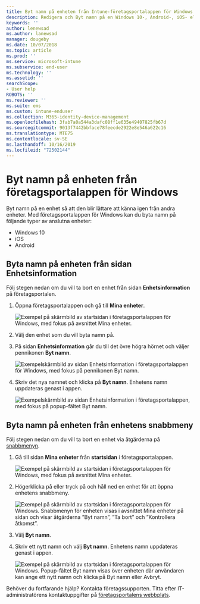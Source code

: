 ```yaml
---
title: Byt namn på enheten från Intune-företagsportalappen för Windows
description: Redigera och Byt namn på en Windows 10-, Android-, iOS- eller Microsoft HoloLens-enhet i Intune-företagsportalappen för Windows
keywords: ''
author: lenewsad
ms.author: lanewsad
manager: dougeby
ms.date: 10/07/2018
ms.topic: article
ms.prod: ''
ms.service: microsoft-intune
ms.subservice: end-user
ms.technology: ''
ms.assetid: ''
searchScope:
- User help
ROBOTS: ''
ms.reviewer: ''
ms.suite: ems
ms.custom: intune-enduser
ms.collection: M365-identity-device-management
ms.openlocfilehash: 3fab7a0a544a3dafc08ff1e635e49407825fb67d
ms.sourcegitcommit: 9013f7442bbface78feecde2922e8e546a622c16
ms.translationtype: MTE75
ms.contentlocale: sv-SE
ms.lasthandoff: 10/16/2019
ms.locfileid: "72502144"
---
```

# <a name="rename-device-from-the-company-portal-app-for-windows"></a>Byt namn på enheten från företagsportalappen för Windows
Byt namn på en enhet så att den blir lättare att känna igen från andra enheter. Med företagsportalappen för Windows kan du byta namn på följande typer av anslutna enheter:  
* Windows 10
* iOS
* Android  

## <a name="rename-device-from-device-details-page"></a>Byta namn på enheten från sidan **Enhetsinformation**  
Följ stegen nedan om du vill ta bort en enhet från sidan **Enhetsinformation** på företagsportalen. 

1. Öppna företagsportalappen och gå till **Mina enheter**.  

    ![Exempel på skärmbild av startsidan i företagsportalappen för Windows, med fokus på avsnittet Mina enheter.](./media/1809_CheckAccess_Context_Select_Device.png)  
2. Välj den enhet som du vill byta namn på.
3. På sidan **Enhetsinformation** går du till det övre högra hörnet och väljer pennikonen **Byt namn**.  

     ![Exempelskärmbild av sidan Enhetsinformation i företagsportalappen för Windows, med fokus på pennikonen Byt namn.](./media/1809_Rename_CPapp_Windows_icon.png) 
4. Skriv det nya namnet och klicka på **Byt namn**. Enhetens namn uppdateras genast i appen.  

     ![Exempelskärmbild av sidan Enhetsinformation i företagsportalappen, med fokus på popup-fältet Byt namn.](./media/1808_RenameApp_Popup.png)  

## <a name="rename-device-from-device-context-menu"></a>Byta namn på enheten från enhetens snabbmeny  
Följ stegen nedan om du vill ta bort en enhet via åtgärderna på [snabbmenyn](https://docs.microsoft.com//windows/uwp/design/controls-and-patterns/menus).  

1. Gå till sidan **Mina enheter** från **startsidan** i företagsportalappen.

    ![Exempel på skärmbild av startsidan i företagsportalappen för Windows, med fokus på avsnittet Mina enheter.](./media/1809_CheckAccess_Context_Select_Device.png)  
2. Högerklicka på eller tryck på och håll ned en enhet för att öppna enhetens snabbmeny.  

    ![Exempel på skärmbild av startsidan i företagsportalappen för Windows. Snabbmenyn för enheten visas i avsnittet **Mina enheter** på sidan och visar åtgärderna ”Byt namn”, ”Ta bort” och ”Kontrollera åtkomst”.](./media/1809_DeviceContextMenu_Windows_CP.png)    
3. Välj **Byt namn**.  
4. Skriv ett nytt namn och välj **Byt namn**. Enhetens namn uppdateras genast i appen.  

     ![Exempel på skärmbild av startsidan i företagsportalappen för Windows. Popup-fältet Byt namn visas över enheten där användaren kan ange ett nytt namn och klicka på Byt namn eller Avbryt.](./media/1808_RenameApp_Popup.png)  

Behöver du fortfarande hjälp? Kontakta företagssupporten. Titta efter IT-administratörens kontaktuppgifter på [företagsportalens webbplats](https://go.microsoft.com/fwlink/?linkid=2010980).

